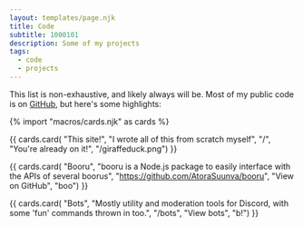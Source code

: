 ```yaml
---
layout: templates/page.njk
title: Code
subtitle: 1000101
description: Some of my projects
tags:
  - code
  - projects
---
```


This list is non-exhaustive, and likely always will be. Most of my public code is on [GitHub](https://github.com/AtoraSuunva), but here's some highlights:

{% import "macros/cards.njk" as cards %}

{{ cards.card(
  "This site!",
  "I wrote all of this from scratch myself",
  "/",
  "You're already on it!",
  "/giraffeduck.png") }}

{{ cards.card(
  "Booru",
  "booru is a Node.js package to easily interface with the APIs of several boorus",
  "https://github.com/AtoraSuunva/booru",
  "View on GitHub",
  "boo") }}

{{ cards.card(
  "Bots",
  "Mostly utility and moderation tools for Discord, with some 'fun' commands thrown in too.",
  "/bots",
  "View bots",
  "b!") }}
